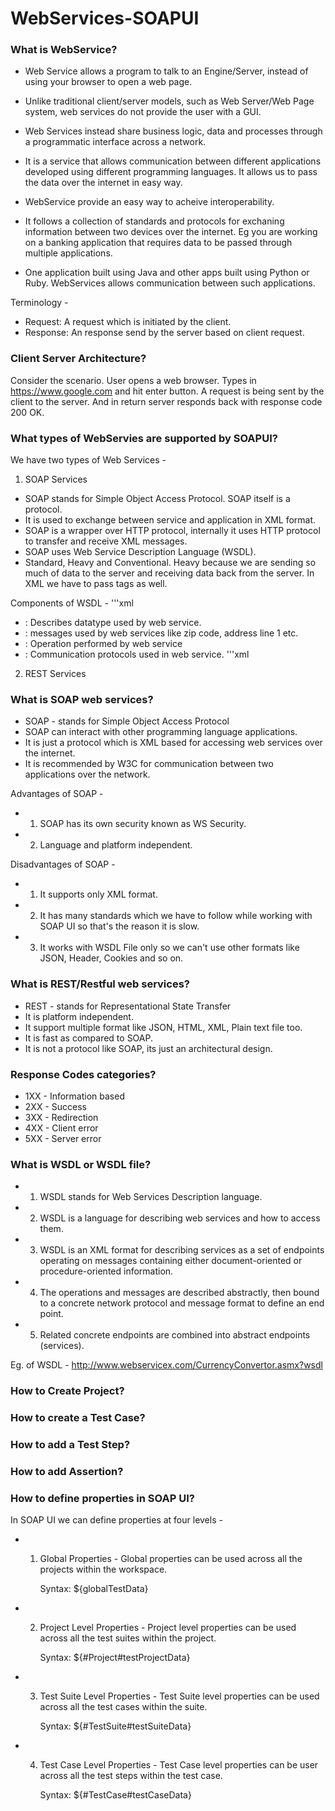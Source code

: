 # WebServices-SOAPUI

### What is WebService?

 - Web Service allows a program to talk to an Engine/Server, instead of using your browser to open a web page. 
 
 - Unlike traditional client/server models, such as Web Server/Web Page system, web services do not provide the user with a GUI. 
 
 - Web Services instead share business logic, data and processes through a programmatic interface across a network. 
  
 - It is a service that allows communication between different applications developed using different programming languages. It allows 
 us to pass the data over the internet in easy way. 

- WebService provide an easy way to acheive interoperability. 

- It follows a collection of standards and protocols for exchaning information between two devices over the internet. 
Eg you are working on a banking application that requires data to be passed through multiple applications. 

- One application built using Java and other apps built using Python or Ruby. WebServices allows communication between such 
applications. 

Terminology - 
- Request: A request which is initiated by the client. 
- Response: An response send by the server based on client request. 

### Client Server Architecture? 
Consider the scenario. User opens a web browser. Types in https://www.google.com and hit enter button. A request is being sent by the 
client to the server. And in return server responds back with response code 200 OK. 

### What types of WebServies are supported by SOAPUI? 
We have two types of Web Services - 
1) SOAP Services 
- SOAP stands for Simple Object Access Protocol. SOAP itself is a protocol. 
- It is used to exchange between service and application in XML format. 
- SOAP is a wrapper over HTTP protocol, internally it uses HTTP protocol to transfer and receive XML messages. 
- SOAP uses Web Service Description Language (WSDL). 
- Standard, Heavy and Conventional. Heavy because we are sending so much of data to the server and receiving data back from the server. 
In XML we have to pass tags as well. 

Components of WSDL - 
'''xml
* <types>: Describes datatype used by web service. 
* <message>: messages used by web services like zip code, address line 1 etc. 
* <prototype>: Operation performed by web service
* <bindin>: Communication protocols used in web service. 
'''xml

2) REST Services

### What is SOAP web services? 
- SOAP - stands for Simple Object Access Protocol
- SOAP can interact with other programming language applications. 
- It is just a protocol which is XML based for accessing web services over the internet. 
- It is recommended by W3C for communication between two applications over the network. 

Advantages of SOAP - 
-   1. SOAP has its own security known as WS Security. 
-   2. Language and platform independent. 
 
 Disadvantages of SOAP - 
-   1. It supports only XML format. 
-   2. It has many standards which we have to follow while working with SOAP UI so that's the reason it is slow. 
-   3. It works with WSDL File only so we can't use other formats like JSON, Header, Cookies and so on. 
  
### What is REST/Restful web services? 
- REST - stands for Representational State Transfer 
- It is platform independent. 
- It support multiple format like JSON, HTML, XML, Plain text file too. 
- It is fast as compared to SOAP. 
- It is not a protocol like SOAP, its just an architectural design. 

### Response Codes categories? 
- 1XX - Information based
- 2XX - Success 
- 3XX - Redirection 
- 4XX - Client error
- 5XX - Server error 

### What is WSDL or WSDL file? 
- 1. WSDL stands for Web Services Description language. 
- 2. WSDL is a language for describing web services and how to access them. 
- 3. WSDL is an XML format for describing services as a set of endpoints operating on messages containing either document-oriented 
or procedure-oriented information. 
- 4. The operations and messages are described abstractly, then bound to a concrete network protocol and message format to 
define an end point. 
- 5. Related concrete endpoints are combined into abstract endpoints (services). 

Eg. of WSDL - http://www.webservicex.com/CurrencyConvertor.asmx?wsdl 

### How to Create Project? 

### How to create a Test Case? 

### How to add a Test Step? 

### How to add Assertion? 

### How to define properties in SOAP UI? 
In SOAP UI we can define properties at four levels - 
- 1. Global Properties - Global properties can be used across all the projects within the workspace. 
  
     Syntax: ${globalTestData}
     
- 2. Project Level Properties - Project level properties can be used across all the test suites within the project. 

     Syntax: ${#Project#testProjectData}

- 3. Test Suite Level Properties - Test Suite level properties can be used across all the test cases within the suite. 

     Syntax: ${#TestSuite#testSuiteData}

- 4. Test Case Level Properties - Test Case level properties can be user across all the test steps within the test case. 
 
     Syntax: ${#TestCase#testCaseData}
